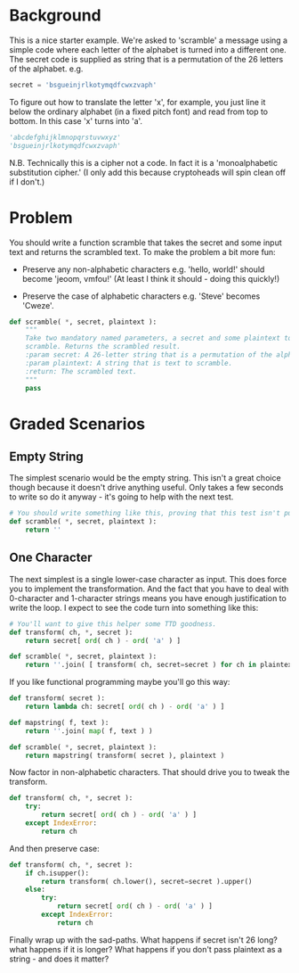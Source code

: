 # Background

This is a nice starter example. We're asked to 'scramble' a message using
a simple code where each letter of the alphabet is turned into a different
one. The secret code is supplied as string that is a permutation of the
26 letters of the alphabet. e.g.

```python
secret = 'bsgueinjrlkotymqdfcwxzvaph'
```

To figure out how to translate the letter 'x', for example, you just line it
below the ordinary alphabet (in a fixed pitch font) and read from top to bottom.
In this case 'x' turns into 'a'.

```python
'abcdefghijklmnopqrstuvwxyz'
'bsgueinjrlkotymqdfcwxzvaph'
```

N.B. Technically this is a cipher not a code. In fact it is a 'monoalphabetic
substitution cipher.' (I only add this because cryptoheads will spin clean off
if I don't.)


# Problem
You should write a function scramble that takes the secret and some input
text and returns the scrambled text. To make the problem a bit more fun:

  * Preserve any non-alphabetic characters e.g. 'hello, world!' should
    become 'jeoom, vmfou!' (At least I think it should - doing this quickly!)

  * Preserve the case of alphabetic characters e.g. 'Steve' becomes 'Cweze'.

```python
def scramble( *, secret, plaintext ):
    """
    Take two mandatory named parameters, a secret and some plaintext to
    scramble. Returns the scrambled result.
    :param secret: A 26-letter string that is a permutation of the alphabet (lower case).
    :param plaintext: A string that is text to scramble.
    :return: The scrambled text.
    """
    pass
```

# Graded Scenarios

## Empty String 
The simplest scenario would be the empty string. This isn't a great choice
though because it doesn't drive anything useful. Only takes a few seconds
to write so do it anyway - it's going to help with the next test.

```python
# You should write something like this, proving that this test isn't purposeful.
def scramble( *, secret, plaintext ):
    return ''
```

## One Character
The next simplest is a single lower-case character as input. This does
force you to implement the transformation. And the fact that you have to
deal with 0-character and 1-character strings means you have enough
justification to write the loop. I expect to see the code
turn into something like this:

```python
# You'll want to give this helper some TTD goodness.
def transform( ch, *, secret ):
    return secret[ ord( ch ) - ord( 'a' ) ]

def scramble( *, secret, plaintext ):
    return ''.join( [ transform( ch, secret=secret ) for ch in plaintext ] )
```

If you like functional programming maybe you'll go this way:

```python
def transform( secret ):
    return lambda ch: secret[ ord( ch ) - ord( 'a' ) ]

def mapstring( f, text ):
    return ''.join( map( f, text ) )

def scramble( *, secret, plaintext ):
    return mapstring( transform( secret ), plaintext )
```

Now factor in non-alphabetic characters. That should drive you to
tweak the transform.

```python
def transform( ch, *, secret ):
    try:
        return secret[ ord( ch ) - ord( 'a' ) ]
    except IndexError:
        return ch
```

And then preserve case:

```python
def transform( ch, *, secret ):
    if ch.isupper():
        return transform( ch.lower(), secret=secret ).upper()
    else:
        try:
            return secret[ ord( ch ) - ord( 'a' ) ]
        except IndexError:
            return ch
```

Finally wrap up with the sad-paths. What happens if secret isn't 26 long?
what happens if it is longer? What happens if you don't pass plaintext as
a string - and does it matter?
